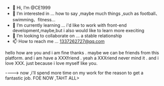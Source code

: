 - 👋 Hi, I’m @CE1999
- 👀 I’m interested in ... how to say ,maybe much things ,such as football、swimming、fitness...
- 🌱 I’m currently learning ... i'd like to work with front-end development,maybe,but i also would like to learn more execiting 
- 💞️ I’m looking to collaborate on ... a stable relationship
- 📫 How to reach me ... 1337262727@qq.com

<!---
CE1999/CE1999 is a ✨ special ✨ repository because its `README.md` (this file) appears on your GitHub profile.
You can click the Preview link to take a look at your changes.
--->
hello how are you and i am fine thanks .
maybe we can be friends from this platform.
and i am have a XXXfriend .
yeah
 a XXXriend never mind it .
 and i love XXX.
 just because i love myself like you.
 
 ---->
 now ,i'll spend more time on my work for the reason to get a fantastic job.
 FOE NOW ,TAHT ALL>

